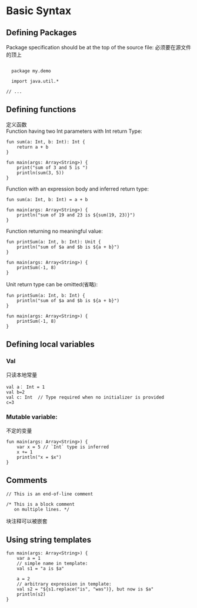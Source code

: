 # Basic Syntax

## Defining Packages
Package specification should be at the top of the source file:
必须要在源文件的顶上

```

  package my.demo

  import java.util.*

// ...

```
## Defining functions
定义函数<br>
Function having two Int parameters with Int return Type:

```
fun sum(a: Int, b: Int): Int {
    return a + b
}

fun main(args: Array<String>) {
    print("sum of 3 and 5 is ")
    println(sum(3, 5))
}
```

Function with an expression body and inferred return type:
```
fun sum(a: Int, b: Int) = a + b

fun main(args: Array<String>) {
    println("sum of 19 and 23 is ${sum(19, 23)}")
}
```
Function returning no meaningful value:
```
fun printSum(a: Int, b: Int): Unit {
    println("sum of $a and $b is ${a + b}")
}

fun main(args: Array<String>) {
    printSum(-1, 8)
}
```
Unit return type can be omitted(省略):
```
fun printSum(a: Int, b: Int) {
    println("sum of $a and $b is ${a + b}")
}

fun main(args: Array<String>) {
    printSum(-1, 8)
}
```

## Defining local variables
### Val
只读本地常量
```
val a： Int = 1
val b=2
val c: Int  // Type required when no initializer is provided
c=3
```
### Mutable variable:
不定的变量
```
fun main(args: Array<String>) {
    var x = 5 // `Int` type is inferred
    x += 1
    println("x = $x")
}
```

## Comments
```
// This is an end-of-line comment

/* This is a block comment
   on multiple lines. */
```
块注释可以被嵌套

## Using string templates
```
fun main(args: Array<String>) {
    var a = 1
    // simple name in template:
    val s1 = "a is $a"

    a = 2
    // arbitrary expression in template:
    val s2 = "${s1.replace("is", "was")}, but now is $a"
    println(s2)
}
```
